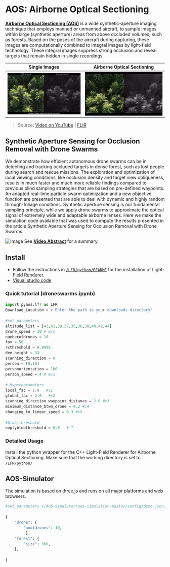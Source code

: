 # AOS: Airborne Optical Sectioning

**[Airborne Optical Sectioning (AOS)](https://github.com/JKU-ICG/AOS/)** is a wide synthetic-aperture imaging technique that employs manned or unmanned aircraft, to sample images within large (synthetic aperture) areas from above occluded volumes, such as forests. Based on the poses of the aircraft during capturing, these images are computationally combined to integral images by light-field technology. These integral images suppress strong occlusion and reveal targets that remain hidden in single recordings.

Single Images         |  Airborne Optical Sectioning
:-------------------------:|:-------------------------:
![single-images](../img/Nature_single-images.gif) | ![AOS](../img/Nature_aos.gif)

> Source: [Video on YouTube](https://www.youtube.com/watch?v=kyKVQYG-j7U) | [FLIR](https://www.flir.com/discover/cores-components/researchers-develop-search-and-rescue-technology-that-sees-through-forest-with-thermal-imaging/)
 

## Synthetic Aperture Sensing for Occlusion Removal with Drone Swarms

We demonstrate how efficient autonomous drone swarms can be in detecting and tracking occluded targets in dense forest, such as lost people during search and rescue missions. The exploration and optimization of local viewing conditions, like occlusion density and target view obliqueness, results in much faster and much more reliable findings compared to previous blind sampling strategies that are based on pre-defined waypoints. An adapted real-time particle swarm optimization and a new objective function are presented that are able to deal with dynamic and highly random through-foliage conditions. Synthetic aperture sensing is our fundamental sampling principle, while we apply drone swarms to approximate the optical signal of extremely wide and adaptable airborne lenses.
Here we make the simulation code available that was used to compute the results presented in the article Synthetic Aperture Sensing for Occlusion Removal with Drone Swarms.

![image](https://user-images.githubusercontent.com/83944465/209770734-9445a4e5-fb86-4074-953f-d58a67357e69.png)
See **[Video Abstract](https://youtu.be/nb0K7n03qFU)** for a summary. 


## Install
- Follow the instructions in [`/LFR/python/README`](./LFR/python/README.md) for the installation of Light-Field Renderer.
- [Visual studio code](https://code.visualstudio.com/download)

### Quick tutorial (droneswarms.ipynb)
```py
import pyaos.lfr as LFR
Download_Location = r'Enter the path to your downloads directory' 

#set_parameters
altitude_list = [43,41,39,37,35,36,38,40,42,44]
drone_speed = 10 # m/s
numberofdrones = 10
fov = 50
rxthreshold = 0.9998
dem_height = 33 
scanning_direction = 0
person = [0,10]  
personorientation = 100
person_speed = 4 # m/s

# Hyperparameters
local_fac = 1.0   #c1
global_fac = 2.0   #c2 
scanning_direction_waypoint_distance = 2.0 #c3
minimum_distance_btwn_drone = 4.2 #c4 
changing_to_linear_speed = 0.3 #c5
 
#blob_threshold
emptyblobthreshold = 0.0   # T
```

### Detailed Usage

Install the python wrapper for the C++ Light-Field Renderer for Airborne Optical Sectioning. Make sure that the working directory is set to `/LFR/python/`

## AOS-Simulator

The simulation is based on three.js and runs on all major platforms and web browsers.

```py
#set_parameters (/AOS-Simulator/aos-simulation-master/config/demo.json)

{
    "drone": {
        "noofdrones": 10,
         },
    "forest": {
        "size": 300,
	},

}
```






